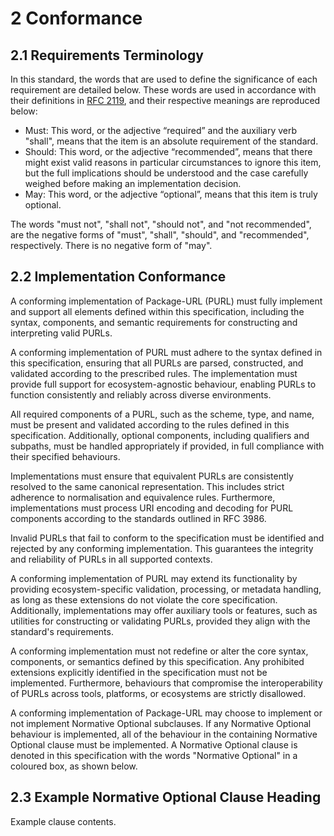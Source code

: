 # 2 Conformance

## 2.1 Requirements Terminology

In this standard, the words that are used to define the significance of each
requirement are detailed below. These words are used in accordance with their
definitions in [RFC 2119](https://www.ietf.org/rfc/rfc2119.txt), and their
respective meanings are reproduced below:

* Must: This word, or the adjective “required” and the auxiliary verb
  "shall", means that the item is an absolute requirement of the standard.
* Should: This word, or the adjective “recommended”, means that there might
  exist valid reasons in particular circumstances to ignore this item, but
  the full implications should be understood and the case carefully weighed
  before making an implementation decision.
* May: This word, or the adjective “optional”, means that this item is truly
  optional.

The words "must not", "shall not", "should not", and "not recommended", are
the negative forms of "must", "shall", "should", and "recommended",
respectively. There is no negative form of "may".

## 2.2 Implementation Conformance

A conforming implementation of Package-URL (PURL) must fully implement and
support all elements defined within this specification, including the syntax,
components, and semantic requirements for constructing and interpreting valid
PURLs.

A conforming implementation of PURL must adhere to the syntax defined in this
specification, ensuring that all PURLs are parsed, constructed, and validated
according to the prescribed rules. The implementation must provide full
support for ecosystem-agnostic behaviour, enabling PURLs to function
consistently and reliably across diverse environments.

All required components of a PURL, such as the scheme, type, and name, must
be present and validated according to the rules defined in this
specification. Additionally, optional components, including qualifiers and
subpaths, must be handled appropriately if provided, in full compliance with
their specified behaviours.

Implementations must ensure that equivalent PURLs are consistently resolved
to the same canonical representation. This includes strict adherence to
normalisation and equivalence rules. Furthermore, implementations must
process URI encoding and decoding for PURL components according to the
standards outlined in RFC 3986.

Invalid PURLs that fail to conform to the specification must be identified
and rejected by any conforming implementation. This guarantees the integrity
and reliability of PURLs in all supported contexts.

A conforming implementation of PURL may extend its functionality by providing
ecosystem-specific validation, processing, or metadata handling, as long as
these extensions do not violate the core specification. Additionally,
implementations may offer auxiliary tools or features, such as utilities for
constructing or validating PURLs, provided they align with the standard's
requirements.

A conforming implementation must not redefine or alter the core syntax,
components, or semantics defined by this specification. Any prohibited
extensions explicitly identified in the specification must not be
implemented. Furthermore, behaviours that compromise the interoperability of
PURLs across tools, platforms, or ecosystems are strictly disallowed.

A conforming implementation of Package-URL may choose to implement or not
implement Normative Optional subclauses. If any Normative Optional behaviour
is implemented, all of the behaviour in the containing Normative Optional
clause must be implemented. A Normative Optional clause is denoted in this
specification with the words "Normative Optional" in a coloured box, as shown
below.

## 2.3 Example Normative Optional Clause Heading

Example clause contents.
